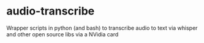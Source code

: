 # audio-transcribe
Wrapper scripts in python (and bash) to transcribe audio to text via whisper and other open source libs via a NVidia card
